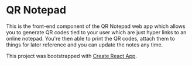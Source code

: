 # QR Notepad
This is the front-end component of the QR Notepad web app which allows you to generate QR codes tied to your user which are just hyper links to an online notepad. You're then able to print the QR codes, attach them to things for later reference and you can update the notes any time.



This project was bootstrapped with [Create React App](https://github.com/facebook/create-react-app).